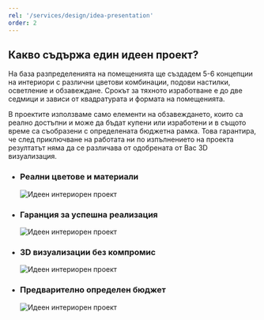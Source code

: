 ```yaml
---
rel: '/services/design/idea-presentation'
order: 2
---
```

## Какво съдържа един  **идеен проект**?
На база разпределенията на помещенията ще създадем 5-6 концепции на интериори с различни цветови комбинации, подови настилки, осветление и обзавеждане. Срокът за тяхното изработване е до две седмици и зависи от квадратурата и формата на помещенията.

В проектите използваме само елементи на обзавеждането, които са реално достъпни и може да бъдат купени или изработени и в същото време са съобразени с определената бюджетна рамка. Това гарантира, че след приключване на работата ни по изпълнението на проекта резултатът няма да се различава от одобрената от Вас 3D визуализация.

- ### Реални **цветове и материали**
    ![Идеен интериорен проект](../images/idea-preview-01.png)
- ### Гаранция за **успешна реализация**
    ![Идеен интериорен проект](../images/idea-preview-02.png)
- ### **3D визуализации** без компромис
    ![Идеен интериорен проект](../images/idea-preview-03.png)
- ### Предварително **определен бюджет**
    ![Идеен интериорен проект](../images/idea-preview-04.png)